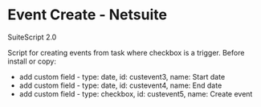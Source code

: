 # Event Create - Netsuite
SuiteScript 2.0

Script for creating events from task where checkbox is a trigger.
Before install or copy:
- add custom field - type: date, id: custevent3, name: Start date
- add custom field - type: date, id: custevent4, name: End date
- add custom field - type: checkbox, id: custevent5, name: Create event
